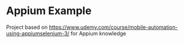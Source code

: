 # Appium Example

Project based on https://www.udemy.com/course/mobile-automation-using-appiumselenium-3/ for Appium knowledge
